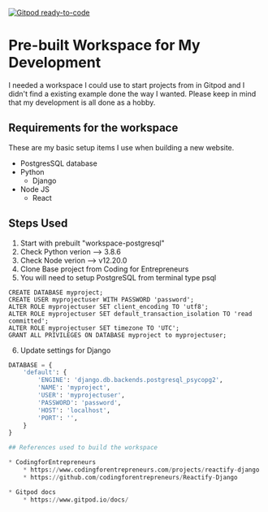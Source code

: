 [![Gitpod ready-to-code](https://img.shields.io/badge/Gitpod-ready--to--code-blue?logo=gitpod)](https://gitpod.io/#https://github.com/djtepas/gitpod-docker-Django-PostgreSQL-React)

# Pre-built Workspace for My Development
I needed a workspace I could use to start projects from in Gitpod and I didn't find a existing example done the way I wanted. Please keep in mind that my development is all done as a hobby.

## Requirements for the workspace
These are my basic setup items I use when building a new website.

* PostgresSQL database
* Python
    * Django
* Node JS
    * React

## Steps Used

1. Start with prebuilt "workspace-postgresql"
2. Check Python verion --> 3.8.6
3. Check Node verion --> v12.20.0
4. Clone Base project from Coding for Entrepreneurs
5. You will need to setup PostgreSQL from terminal type psql

```psql
CREATE DATABASE myproject;
CREATE USER myprojectuser WITH PASSWORD 'password';
ALTER ROLE myprojectuser SET client_encoding TO 'utf8';
ALTER ROLE myprojectuser SET default_transaction_isolation TO 'read committed';
ALTER ROLE myprojectuser SET timezone TO 'UTC';
GRANT ALL PRIVILEGES ON DATABASE myproject to myprojectuser;
```

6. Update settings for Django
```Python
DATABASE = {
    'default': {
        'ENGINE': 'django.db.backends.postgresql_psycopg2',
        'NAME': 'myproject',
        'USER': 'myprojectuser',
        'PASSWORD': 'password',
        'HOST': 'localhost',
        'PORT': '',
    }
}

## References used to build the workspace

* CodingforEntrepreneurs
    * https://www.codingforentrepreneurs.com/projects/reactify-django
    * https://github.com/codingforentrepreneurs/Reactify-Django

* Gitpod docs
    * https://www.gitpod.io/docs/


